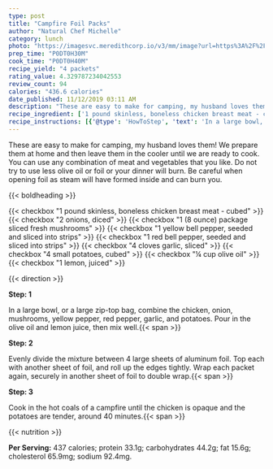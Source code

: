 ```yaml
---
type: post
title: "Campfire Foil Packs"
author: "Natural Chef Michelle"
category: lunch
photo: "https://imagesvc.meredithcorp.io/v3/mm/image?url=https%3A%2F%2Fimages.media-allrecipes.com%2Fuserphotos%2F4541441.jpg"
prep_time: "P0DT0H30M"
cook_time: "P0DT0H40M"
recipe_yield: "4 packets"
rating_value: 4.329787234042553
review_count: 94
calories: "436.6 calories"
date_published: 11/12/2019 03:11 AM
description: "These are easy to make for camping, my husband loves them!  We prepare them at home and then leave them in the cooler until we are ready to cook.  You can use any combination of meat and vegetables that you like. Do not try to use less olive oil or foil or your dinner will burn.  Be careful when opening foil as steam will have formed inside and can burn you."
recipe_ingredient: ['1 pound skinless, boneless chicken breast meat - cubed', '2 onions, diced', '1 (8 ounce) package sliced fresh mushrooms', '1 yellow bell pepper, seeded and sliced into strips', '1 red bell pepper, seeded and sliced into strips', '4 cloves garlic, sliced', '4 small potatoes, cubed', '¼ cup olive oil', '1 lemon, juiced']
recipe_instructions: [{'@type': 'HowToStep', 'text': 'In a large bowl, or a large zip-top bag, combine the chicken, onion, mushrooms, yellow pepper, red pepper, garlic, and potatoes.  Pour in the olive oil and lemon juice, then mix well.\n'}, {'@type': 'HowToStep', 'text': 'Evenly divide the mixture between 4 large sheets of aluminum foil.  Top each with another sheet of foil, and roll up the edges tightly.  Wrap each packet again, securely in another sheet of foil to double wrap.\n'}, {'@type': 'HowToStep', 'text': 'Cook in the hot coals of a campfire until the chicken is opaque and the potatoes are tender, around 40 minutes.\n'}]
---
```


These are easy to make for camping, my husband loves them!  We prepare them at home and then leave them in the cooler until we are ready to cook.  You can use any combination of meat and vegetables that you like. Do not try to use less olive oil or foil or your dinner will burn.  Be careful when opening foil as steam will have formed inside and can burn you. 

{{< boldheading >}}

{{< checkbox "1 pound skinless, boneless chicken breast meat - cubed" >}}
{{< checkbox "2  onions, diced" >}}
{{< checkbox "1 (8 ounce) package sliced fresh mushrooms" >}}
{{< checkbox "1  yellow bell pepper, seeded and sliced into strips" >}}
{{< checkbox "1  red bell pepper, seeded and sliced into strips" >}}
{{< checkbox "4 cloves garlic, sliced" >}}
{{< checkbox "4 small potatoes, cubed" >}}
{{< checkbox "¼ cup olive oil" >}}
{{< checkbox "1  lemon, juiced" >}}


{{< direction >}}

**Step: 1**

In a large bowl, or a large zip-top bag, combine the chicken, onion, mushrooms, yellow pepper, red pepper, garlic, and potatoes.  Pour in the olive oil and lemon juice, then mix well.{{< span >}}

**Step: 2**

Evenly divide the mixture between 4 large sheets of aluminum foil.  Top each with another sheet of foil, and roll up the edges tightly.  Wrap each packet again, securely in another sheet of foil to double wrap.{{< span >}}

**Step: 3**

Cook in the hot coals of a campfire until the chicken is opaque and the potatoes are tender, around 40 minutes.{{< span >}}

{{< nutrition >}}

**Per Serving:** 437 calories; protein 33.1g; carbohydrates 44.2g; fat 15.6g; cholesterol 65.9mg; sodium 92.4mg.